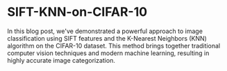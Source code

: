# SIFT-KNN-on-CIFAR-10
 In this blog post, we've demonstrated a powerful approach to image classification using SIFT features and the K-Nearest Neighbors (KNN) algorithm on the CIFAR-10 dataset. This method brings together traditional computer vision techniques and modern machine learning, resulting in highly accurate image categorization.
